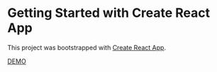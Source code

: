 # Getting Started with Create React App

This project was bootstrapped with [Create React App](https://github.com/facebook/create-react-app).

[DEMO](https://yelnikov-andrii.github.io/nature/)
